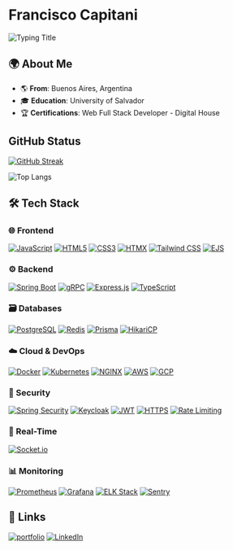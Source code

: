 # Francisco Capitani
![Typing Title](https://readme-typing-svg.demolab.com?font=Fira+Code&weight=600&size=26&pause=1000&color=58A6FF&width=435&lines=Software+Engineer;Backend+Specialist;Database+Wizard)
## 🌍 About Me
* 🌎 **From**: Buenos Aires, Argentina  
* 🎓 **Education**: University of Salvador  
* 🏆 **Certifications**: Web Full Stack Developer - Digital House
## GitHub Status
[![GitHub Streak](https://github-readme-streak-stats.herokuapp.com?user=FranCapi2005&theme=dark&hide_border=true&date_format=j%20M%5B%20Y%5D)](https://git.io/streak-stats)

![Top Langs](https://github-readme-stats.vercel.app/api/top-langs/?username=FranCapi2005&layout=compact&theme=github_dark&hide_border=true&bg_color=0D1117&title_color=58A6FF&text_color=FFFFFF)

## 🛠️ Tech Stack

### 🌐 Frontend
[![JavaScript](https://img.shields.io/badge/JavaScript-F7DF1E?style=for-the-badge&logo=javascript&logoColor=black)](https://developer.mozilla.org/en-US/docs/Web/JavaScript)
[![HTML5](https://img.shields.io/badge/HTML5-E34F26?style=for-the-badge&logo=html5&logoColor=white)](https://developer.mozilla.org/en-US/docs/Web/HTML)
[![CSS3](https://img.shields.io/badge/CSS3-1572B6?style=for-the-badge&logo=css3&logoColor=white)](https://developer.mozilla.org/en-US/docs/Web/CSS)
[![HTMX](https://img.shields.io/badge/HTMX-5C1D87?style=for-the-badge&logo=html5&logoColor=white)](https://htmx.org)
[![Tailwind CSS](https://img.shields.io/badge/Tailwind_CSS-06B6D4?style=for-the-badge&logo=tailwind-css&logoColor=white)](https://tailwindcss.com)
[![EJS](https://img.shields.io/badge/EJS-FF5733?style=for-the-badge&logo=javascript&logoColor=white)](https://ejemplo.com/ejs)

### ⚙️ Backend
[![Spring Boot](https://img.shields.io/badge/Spring_Boot-6DB33F?style=for-the-badge&logo=spring-boot&logoColor=white)](https://spring.io/projects/spring-boot)
[![gRPC](https://img.shields.io/badge/gRPC-4285F4?style=for-the-badge&logo=google&logoColor=white)](https://grpc.io)
[![Express.js](https://img.shields.io/badge/Express.js-000000?style=for-the-badge&logo=express&logoColor=white)](https://expressjs.com)
[![TypeScript](https://img.shields.io/badge/TypeScript-3178C6?style=for-the-badge&logo=typescript&logoColor=white)](https://www.typescriptlang.org)

### 🗃️ Databases
[![PostgreSQL](https://img.shields.io/badge/PostgreSQL-4169E1?style=for-the-badge&logo=postgresql&logoColor=white)](https://www.postgresql.org)
[![Redis](https://img.shields.io/badge/Redis-DC382D?style=for-the-badge&logo=redis&logoColor=white)](https://redis.io)
[![Prisma](https://img.shields.io/badge/Prisma-2D3748?style=for-the-badge&logo=prisma&logoColor=white)](https://www.prisma.io)
[![HikariCP](https://img.shields.io/badge/HikariCP-2D3748?style=for-the-badge&logo=java&logoColor=white)](https://github.com/brettwooldridge/HikariCP)

### ☁️ Cloud & DevOps
[![Docker](https://img.shields.io/badge/Docker-2496ED?style=for-the-badge&logo=docker&logoColor=white)](https://www.docker.com)
[![Kubernetes](https://img.shields.io/badge/Kubernetes-326CE5?style=for-the-badge&logo=kubernetes&logoColor=white)](https://kubernetes.io)
[![NGINX](https://img.shields.io/badge/NGINX-009639?style=for-the-badge&logo=nginx&logoColor=white)](https://www.nginx.com)
[![AWS](https://img.shields.io/badge/AWS-232F3E?style=for-the-badge&logo=amazon-aws&logoColor=white)](https://aws.amazon.com)
[![GCP](https://img.shields.io/badge/Google_Cloud-4285F4?style=for-the-badge&logo=google-cloud&logoColor=white)](https://cloud.google.com)

### 🔐 Security
[![Spring Security](https://img.shields.io/badge/Spring_Security-6DB33F?style=for-the-badge&logo=spring&logoColor=white)](https://spring.io/projects/spring-security)
[![Keycloak](https://img.shields.io/badge/Keycloak-2D3748?style=for-the-badge&logo=keycloak&logoColor=white)](https://www.keycloak.org)
[![JWT](https://img.shields.io/badge/JWT-000000?style=for-the-badge&logo=json-web-tokens&logoColor=white)](https://jwt.io)
[![HTTPS](https://img.shields.io/badge/HTTPS-009688?style=for-the-badge&logo=lets-encrypt&logoColor=white)](https://letsencrypt.org)
[![Rate Limiting](https://img.shields.io/badge/Rate_Limiting-FF6D00?style=for-the-badge&logo=clockify&logoColor=white)](https://en.wikipedia.org/wiki/Rate_limiting)

### 📡 Real-Time
[![Socket.io](https://img.shields.io/badge/Socket.io-010101?style=for-the-badge&logo=socket.io&logoColor=white)](https://socket.io)

### 📊 Monitoring
[![Prometheus](https://img.shields.io/badge/Prometheus-E6522C?style=for-the-badge&logo=prometheus&logoColor=white)](https://prometheus.io)
[![Grafana](https://img.shields.io/badge/Grafana-F46800?style=for-the-badge&logo=grafana&logoColor=white)](https://grafana.com)
[![ELK Stack](https://img.shields.io/badge/ELK_Stack-005571?style=for-the-badge&logo=elastic&logoColor=white)](https://www.elastic.co/what-is/elk-stack)
[![Sentry](https://img.shields.io/badge/Sentry-362D59?style=for-the-badge&logo=sentry&logoColor=white)](https://sentry.io)
## 🔗 Links
[![portfolio](https://img.shields.io/badge/my_portfolio-000?style=for-the-badge&logo=ko-fi&logoColor=white)](https://katherineoelsner.com/)
[![LinkedIn](https://img.shields.io/badge/LinkedIn-0077B5?style=for-the-badge&logo=linkedin&logoColor=white)](www.linkedin.com/in/francisco-capitani-08169b268)
